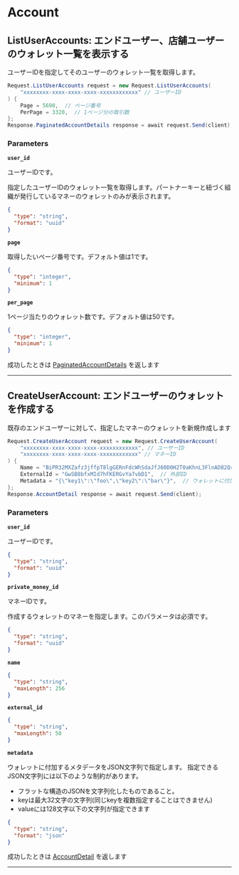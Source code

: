 # Account

<a name="list-user-accounts"></a>
## ListUserAccounts: エンドユーザー、店舗ユーザーのウォレット一覧を表示する
ユーザーIDを指定してそのユーザーのウォレット一覧を取得します。

```csharp
Request.ListUserAccounts request = new Request.ListUserAccounts(
    "xxxxxxxx-xxxx-xxxx-xxxx-xxxxxxxxxxxx" // ユーザーID
) {
    Page = 5690,  // ページ番号
    PerPage = 3320,  // 1ページ分の取引数
};
Response.PaginatedAccountDetails response = await request.Send(client);
```



### Parameters
**`user_id`** 
  

ユーザーIDです。

指定したユーザーIDのウォレット一覧を取得します。パートナーキーと紐づく組織が発行しているマネーのウォレットのみが表示されます。

```json
{
  "type": "string",
  "format": "uuid"
}
```

**`page`** 
  

取得したいページ番号です。デフォルト値は1です。

```json
{
  "type": "integer",
  "minimum": 1
}
```

**`per_page`** 
  

1ページ当たりのウォレット数です。デフォルト値は50です。

```json
{
  "type": "integer",
  "minimum": 1
}
```



成功したときは
[PaginatedAccountDetails](./responses.md#paginated-account-details)
を返します


---


<a name="create-user-account"></a>
## CreateUserAccount: エンドユーザーのウォレットを作成する
既存のエンドユーザーに対して、指定したマネーのウォレットを新規作成します

```csharp
Request.CreateUserAccount request = new Request.CreateUserAccount(
    "xxxxxxxx-xxxx-xxxx-xxxx-xxxxxxxxxxxx", // ユーザーID
    "xxxxxxxx-xxxx-xxxx-xxxx-xxxxxxxxxxxx" // マネーID
) {
    Name = "BiPR32MXZafz3jffpT8lgGERnFdcWhSdaJfJ60D0H2T0aKhnL3FlnAD82QrpYaKuslNraOesyAiawWiyWkSV3bs4OkWhHFx3P67yxFmxWAZtUSoiVrIFnb7w6ZClkoqVajvuG5cGcBP5wA9",  // ウォレット名
    ExternalId = "GwSB8bfxMId7hFKERGvYa7vbD1",  // 外部ID
    Metadata = "{\"key1\":\"foo\",\"key2\":\"bar\"}",  // ウォレットに付加するメタデータ
};
Response.AccountDetail response = await request.Send(client);
```



### Parameters
**`user_id`** 
  

ユーザーIDです。

```json
{
  "type": "string",
  "format": "uuid"
}
```

**`private_money_id`** 
  

マネーIDです。

作成するウォレットのマネーを指定します。このパラメータは必須です。

```json
{
  "type": "string",
  "format": "uuid"
}
```

**`name`** 
  


```json
{
  "type": "string",
  "maxLength": 256
}
```

**`external_id`** 
  


```json
{
  "type": "string",
  "maxLength": 50
}
```

**`metadata`** 
  

ウォレットに付加するメタデータをJSON文字列で指定します。
指定できるJSON文字列には以下のような制約があります。
- フラットな構造のJSONを文字列化したものであること。
- keyは最大32文字の文字列(同じkeyを複数指定することはできません)
- valueには128文字以下の文字列が指定できます

```json
{
  "type": "string",
  "format": "json"
}
```



成功したときは
[AccountDetail](./responses.md#account-detail)
を返します


---



